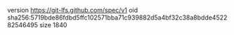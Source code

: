 version https://git-lfs.github.com/spec/v1
oid sha256:5719bde86fdbd5ffc102571bba71c939882d5a4bf32c38a8bdde452282546495
size 1840
